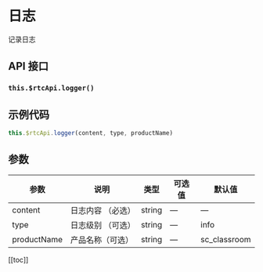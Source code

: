 # 日志

记录日志

## API 接口

### `this.$rtcApi.logger()`

## 示例代码

```js
this.$rtcApi.logger(content, type, productName)
```

## 参数

| 参数        | 说明              | 类型   | 可选值 | 默认值       |
| ----------- | ----------------- | ------ | ------ | ------------ |
| content     | 日志内容 （必选） | string | —      | —            |
| type        | 日志级别 （可选） | string | —      | info         |
| productName | 产品名称（可选）  | string | —      | sc_classroom |

[[toc]]
